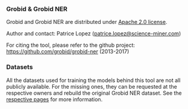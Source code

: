 
### Grobid & Grobid NER

Grobid and Grobid NER are distributed under [Apache 2.0 license](http://www.apache.org/licenses/LICENSE-2.0). 

Author and contact: Patrice Lopez (<patrice.lopez@science-miner.com>) 
 
For citing the tool, please refer to the github project: <https://github.com/grobid/grobid-ner> (2013-2017)

### Datasets

All the datasets used for training the models behind this tool are not all publicly available. 
For the missing ones, they can be requested at the respective owners and rebuild the original Grobid NER dataset.
See the [respective pages](training-ner-model.md) for more information. 